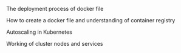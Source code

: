 The deployment process of docker file

How to create a docker file and understanding of container registry

Autoscaling in Kubernetes

Working of cluster nodes and services

